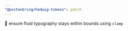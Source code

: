 ```yaml
---
"@postenbring/hedwig-tokens": patch
---
```


:lipstick: ensure fluid typography stays within bounds using `clamp`
